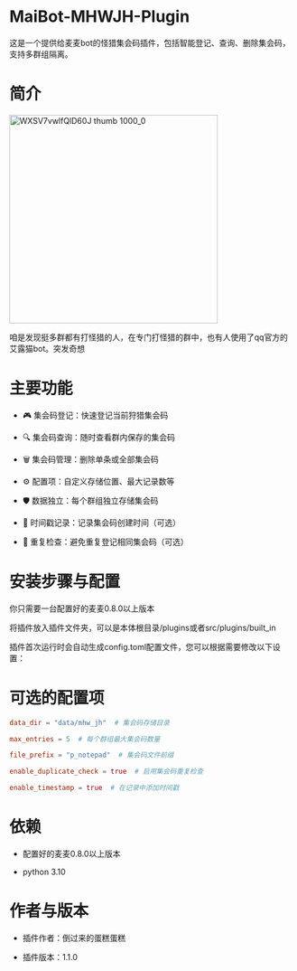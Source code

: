 # MaiBot-MHWJH-Plugin
这是一个提供给麦麦bot的怪猎集会码插件，包括智能登记、查询、删除集会码，支持多群组隔离。


# 简介
<img width="369" height="369" alt="WXSV7vwlfQlD60J thumb 1000_0" src="https://github.com/user-attachments/assets/6c9e5db8-77e5-4b13-b14d-c88ffe6f1e48" />

咱是发现挺多群都有打怪猎的人，在专门打怪猎的群中，也有人使用了qq官方的艾露猫bot。突发奇想


# 主要功能
- 🎮 集会码登记：快速登记当前狩猎集会码

- 🔍 集会码查询：随时查看群内保存的集会码

- 🗑️ 集会码管理：删除单条或全部集会码

- ⚙️ 配置项：自定义存储位置、最大记录数等

- 🛡️ 数据独立：每个群组独立存储集会码

- 📅 时间戳记录：记录集会码创建时间（可选）

- 🔄 重复检查：避免重复登记相同集会码（可选）


# 安装步骤与配置
你只需要一台配置好的麦麦0.8.0以上版本

将插件放入插件文件夹，可以是本体根目录/plugins或者src/plugins/built_in

插件首次运行时会自动生成config.toml配置文件，您可以根据需要修改以下设置：


# 可选的配置项

```toml
data_dir = "data/mhw_jh"  # 集会码存储目录

max_entries = 5  # 每个群组最大集会码数量

file_prefix = "p_notepad"  # 集会码文件前缀

enable_duplicate_check = true  # 启用集会码重复检查

enable_timestamp = true  # 在记录中添加时间戳

```


# 依赖
- 配置好的麦麦0.8.0以上版本

- python 3.10


# 作者与版本

- 插件作者：倒过来的蛋糕蛋糕

- 插件版本：1.1.0

